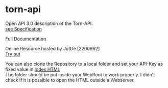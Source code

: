 # torn-api
Open API 3.0 description of the Torn-API.\
[see Specification](https://github.com/OAI/OpenAPI-Specification/blob/master/versions/3.0.2.md)

[Full Documentation](./docs/README.md)

Online Resource hosted by JotDe \[2200962\]\
[Try out](https://jotde.be/torn-api)

You can also clone the Repository to a local folder and set your API-Key as fixed value in [Index HTML](./index.html)\
The folder should be put inside your WebRoot to work properly. I didn't check if it is possible to open the HTML outside a Webserver.
